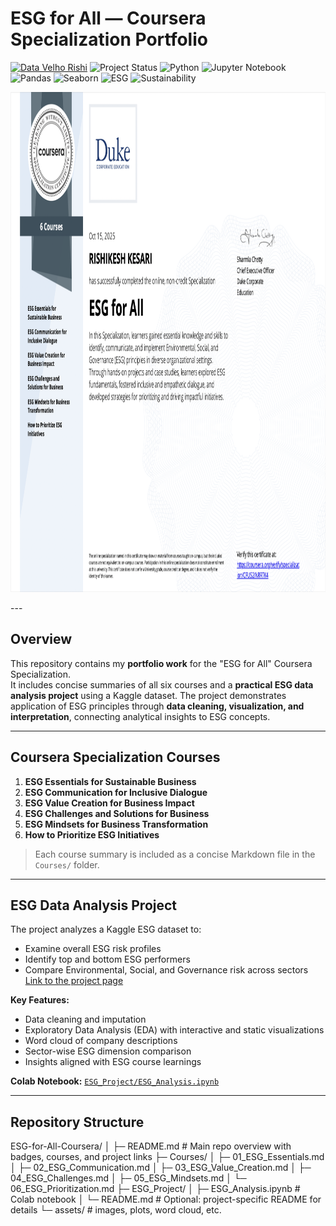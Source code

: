 # ESG for All — Coursera Specialization Portfolio
[![Data Velho Rishi](https://img.shields.io/badge/Data%20Velho-Rishi-blueviolet)](https://rishi-analytics.github.io/)
![Project Status](https://img.shields.io/badge/Project-Completed-brightgreen)
![Python](https://img.shields.io/badge/Python-3.12-blue)
![Jupyter Notebook](https://img.shields.io/badge/Jupyter-Notebook-orange)
![Pandas](https://img.shields.io/badge/Pandas-Data%20Analysis-blue)
![Seaborn](https://img.shields.io/badge/Seaborn-Visualization-purple)
![ESG](https://img.shields.io/badge/Domain-ESG-green)
![Sustainability](https://img.shields.io/badge/Focus-Sustainability-brightgreen)

<p id="PySpark_Certificate" align="center">

<img src="images/esg_certificate.png"  width="1000"  height="800">
    
</p>
---

## Overview
This repository contains my **portfolio work** for the "ESG for All" Coursera Specialization.  
It includes concise summaries of all six courses and a **practical ESG data analysis project** using a Kaggle dataset. The project demonstrates application of ESG principles through **data cleaning, visualization, and interpretation**, connecting analytical insights to ESG concepts.

---

## Coursera Specialization Courses
1. **ESG Essentials for Sustainable Business**  
2. **ESG Communication for Inclusive Dialogue**  
3. **ESG Value Creation for Business Impact**  
4. **ESG Challenges and Solutions for Business**  
5. **ESG Mindsets for Business Transformation**  
6. **How to Prioritize ESG Initiatives**

> Each course summary is included as a concise Markdown file in the `Courses/` folder.

---

## ESG Data Analysis Project
The project analyzes a Kaggle ESG dataset to:  
- Examine overall ESG risk profiles  
- Identify top and bottom ESG performers  
- Compare Environmental, Social, and Governance risk across sectors
[Link to the project page](https://github.com/rishi-analytics/ESG-Specialization-Project-Portfolio/tree/main/ESG_Data_Analysis_Project)

**Key Features:**  
- Data cleaning and imputation  
- Exploratory Data Analysis (EDA) with interactive and static visualizations  
- Word cloud of company descriptions  
- Sector-wise ESG dimension comparison  
- Insights aligned with ESG course learnings

**Colab Notebook:** [`ESG_Project/ESG_Analysis.ipynb`](https://colab.research.google.com/drive/1PaCj1ZqyIKQExJzV0P7IMA89szjhyufY#scrollTo=81fvns2i5EVY)

---

## Repository Structure
ESG-for-All-Coursera/
│
├─ README.md               # Main repo overview with badges, courses, and project links
├─ Courses/
│   ├─ 01_ESG_Essentials.md
│   ├─ 02_ESG_Communication.md
│   ├─ 03_ESG_Value_Creation.md
│   ├─ 04_ESG_Challenges.md
│   ├─ 05_ESG_Mindsets.md
│   └─ 06_ESG_Prioritization.md
├─ ESG_Project/
│   ├─ ESG_Analysis.ipynb  # Colab notebook
│   └─ README.md           # Optional: project-specific README for details
└─ assets/                 # images, plots, word cloud, etc.
